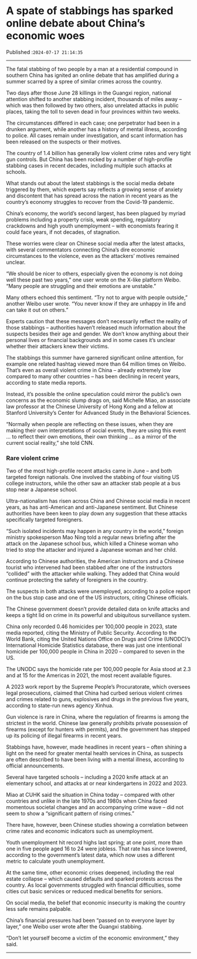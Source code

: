 # A spate of stabbings has sparked online debate about China’s economic woes

Published :`2024-07-17 21:14:35`

---

The fatal stabbing of two people by a man at a residential compound in southern China has ignited an online debate that has amplified during a summer scarred by a spree of similar crimes across the country.

Two days after those June 28 killings in the Guangxi region, national attention shifted to another stabbing incident, thousands of miles away – which was then followed by two others, also unrelated attacks in public places, taking the toll to seven dead in four provinces within two weeks.

The circumstances differed in each case; one perpetrator had been in a drunken argument, while another has a history of mental illness, according to police. All cases remain under investigation, and scant information has been released on the suspects or their motives.

The country of 1.4 billion has generally low violent crime rates and very tight gun controls. But China has been rocked by a number of high-profile stabbing cases in recent decades, including multiple such attacks at schools.

What stands out about the latest stabbings is the social media debate triggered by them, which experts say reflects a growing sense of anxiety and discontent that has spread across the nation in recent years as the country’s economy struggles to recover from the Covid-19 pandemic.

China’s economy, the world’s second largest, has been plagued by myriad problems including a property crisis, weak spending, regulatory crackdowns and high youth unemployment – with economists fearing it could face years, if not decades, of stagnation.

These worries were clear on Chinese social media after the latest attacks, with several commentators connecting China’s dire economic circumstances to the violence, even as the attackers’ motives remained unclear.

“We should be nicer to others, especially given the economy is not doing well these past two years,” one user wrote on the X-like platform Weibo. “Many people are struggling and their emotions are unstable.”

Many others echoed this sentiment. “Try not to argue with people outside,” another Weibo user wrote. “You never know if they are unhappy in life and can take it out on others.”

Experts caution that these messages don’t necessarily reflect the reality of those stabbings – authorities haven’t released much information about the suspects besides their age and gender. We don’t know anything about their personal lives or financial backgrounds and in some cases it’s unclear whether their attackers knew their victims.

The stabbings this summer have garnered significant online attention, for example one related hashtag viewed more than 64 million times on Weibo. That’s even as overall violent crime in China – already extremely low compared to many other countries – has been declining in recent years, according to state media reports.

Instead, it’s possible the online speculation could mirror the public’s own concerns as the economic slump drags on, said Michelle Miao, an associate law professor at the Chinese University of Hong Kong and a fellow at Stanford University’s Center for Advanced Study in the Behavioral Sciences.

“Normally when people are reflecting on these issues, when they are making their own interpretations of social events, they are using this event … to reflect their own emotions, their own thinking … as a mirror of the current social reality,” she told CNN.

### Rare violent crime

Two of the most high-profile recent attacks came in June – and both targeted foreign nationals. One involved the stabbing of four visiting US college instructors, while the other saw an attacker stab people at a bus stop near a Japanese school.

Ultra-nationalism has risen across China and Chinese social media in recent years, as has anti-American and anti-Japanese sentiment. But Chinese authorities have been keen to play down any suggestion that these attacks specifically targeted foreigners.

“Such isolated incidents may happen in any country in the world,” foreign ministry spokesperson Mao Ning told a regular news briefing after the attack on the Japanese school bus, which killed a Chinese woman who tried to stop the attacker and injured a Japanese woman and her child.

According to Chinese authorities, the American instructors and a Chinese tourist who intervened had been stabbed after one of the instructors “collided” with the attacker while walking. They added that China would continue protecting the safety of foreigners in the country.

The suspects in both attacks were unemployed, according to a police report on the bus stop case and one of the US instructors, citing Chinese officials.

The Chinese government doesn’t provide detailed data on knife attacks and keeps a tight lid on crime in its powerful and ubiquitous surveillance system.

China only recorded 0.46 homicides per 100,000 people in 2023, state media reported, citing the Ministry of Public Security. According to the World Bank, citing the United Nations Office on Drugs and Crime (UNODC)’s International Homicide Statistics database, there was just one intentional homicide per 100,000 people in China in 2020 – compared to seven in the US.

The UNODC says the homicide rate per 100,000 people for Asia stood at 2.3 and at 15 for the Americas in 2021, the most recent available figures.

A 2023 work report by the Supreme People’s Procuratorate, which oversees legal prosecutions, claimed that China had curbed serious violent crimes and crimes related to guns, explosives and drugs in the previous five years, according to state-run news agency Xinhua.

Gun violence is rare in China, where the regulation of firearms is among the strictest in the world. Chinese law generally prohibits private possession of firearms (except for hunters with permits), and the government has stepped up its policing of illegal firearms in recent years.

Stabbings have, however, made headlines in recent years – often shining a light on the need for greater mental health services in China, as suspects are often described to have been living with a mental illness, according to official announcements.

Several have targeted schools – including a 2020 knife attack at an elementary school, and attacks at or near kindergartens in 2022 and 2023.

Miao at CUHK said the situation in China today – compared with other countries and unlike in the late 1970s and 1980s when China faced momentous societal changes and an accompanying crime wave – did not seem to show a “significant pattern of rising crimes.”

There have, however, been Chinese studies showing a correlation between crime rates and economic indicators such as unemployment.

Youth unemployment hit record highs last spring; at one point, more than one in five people aged 16 to 24 were jobless. That rate has since lowered, according to the government’s latest data, which now uses a different metric to calculate youth unemployment.

At the same time, other economic crises deepened, including the real estate collapse – which caused defaults and sparked protests across the country. As local governments struggled with financial difficulties, some cities cut basic services or reduced medical benefits for seniors.

On social media, the belief that economic insecurity is making the country less safe remains palpable.

China’s financial pressures had been “passed on to everyone layer by layer,” one Weibo user wrote after the Guangxi stabbing.

“Don’t let yourself become a victim of the economic environment,” they said.

---

